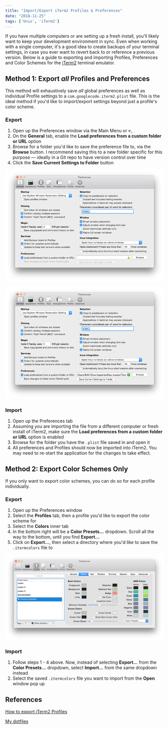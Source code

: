 ```yaml
---
title: "Import/Export iTerm2 Profiles & Preferences"
date: "2018-11-25"
tags: ['Unix', 'iTerm2']
---
```


If you have multiple computers or are setting up a fresh install, you'll likely want to keep your development environment in sync. Even when working with a single computer, it's a good idea to create backups of your terminal settings, in case you ever want to revert back to or reference a previous version. Below is a guide to exporting and importing Profiles, Preferences and Color Schemes for the [iTerm2](https://www.iterm2.com/) terminal emulator.

## Method 1: Export *all* Profiles and Preferences

This method will exhaustively save *all* global preferences as well as individual Profile settings to a `com.googlecode.iterm2.plist` file. This is the ideal method if you'd like to import/export settings beyond just a profile's color scheme.

### Export

1. Open up the Preferences window via the Main Menu or `⌘,`
2. On the **General** tab, enable the **Load preferences from a custom folder or URL** option
3. Browse for a folder you'd like to save the preference file to, via the **Browse** button. I recommend saving this to a new folder specific for this purpose — ideally in a Git repo to have version control over time
4. Click the **Save Current Settings to Folder** button

![iTerm2 Preferences](../images/iterm1.png)

![iTerm2 Preferences](../images/iterm2.png)

### Import

1. Open up the Preferences tab
2. Assuming you are importing the file from a different computer or fresh install of iTerm2, make sure the **Load preferences from a custom folder or URL** option is enabled
3. Browse for the folder you have the `.plist` file saved in and open it
4. All preferences and Profiles should now be imported into iTerm2. You may need to re-start the application for the changes to take effect.

## Method 2: Export Color Schemes Only

If you only want to export color schemes, you can do so for each profile individually.

### Export

1. Open up the Preferences window
2. Select the **Profiles** tab, then a profile you'd like to export the color scheme for
3. Select the **Colors** inner tab
4. In the bottom right will be a **Color Presets...** dropdown. Scroll all the way to the bottom, until you find **Export...**
5. Click on **Export...**, then select a directory where you'd like to save the `.itermcolors` file to

![iTerm2 Color Schemes](../images/iterm3.png)

### Import

1. Follow steps 1 - 4 above. Now, instead of selecting **Export...** from the **Color Presets...** dropdown, select **Import...** from the same dropdown instead
2. Select the saved `.itermcolors` file you want to import from the **Open** window pop up

## References

[How to export iTerm2 Profiles](https://stackoverflow.com/questions/22943676/how-to-export-iterm2-profiles/23356086#23356086)

[My dotfiles](https://github.com/rom-dos/dotfiles)

